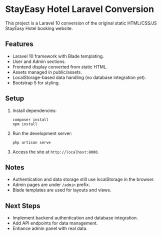 # StayEasy Hotel Laravel Conversion

This project is a Laravel 10 conversion of the original static HTML/CSS/JS StayEasy Hotel booking website.

## Features

- Laravel 10 framework with Blade templating.
- User and Admin sections.
- Frontend display converted from static HTML.
- Assets managed in public/assets.
- LocalStorage-based data handling (no database integration yet).
- Bootstrap 5 for styling.

## Setup

1. Install dependencies:
   ```
   composer install
   npm install
   ```

2. Run the development server:
   ```
   php artisan serve
   ```

3. Access the site at `http://localhost:8000`.

## Notes

- Authentication and data storage still use localStorage in the browser.
- Admin pages are under `/admin` prefix.
- Blade templates are used for layouts and views.

## Next Steps

- Implement backend authentication and database integration.
- Add API endpoints for data management.
- Enhance admin panel with real data.
